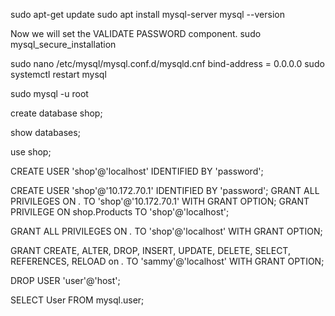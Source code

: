 sudo apt-get update
sudo apt install mysql-server
mysql --version

Now we will set the VALIDATE PASSWORD component.
sudo mysql_secure_installation

sudo nano /etc/mysql/mysql.conf.d/mysqld.cnf
bind-address            = 0.0.0.0
sudo systemctl restart mysql

sudo mysql -u root

create database shop;

show databases;

use shop;

CREATE USER 'shop'@'localhost' IDENTIFIED BY 'password';

CREATE USER 'shop'@'10.172.70.1' IDENTIFIED BY 'password';
GRANT ALL PRIVILEGES ON *.* TO 'shop'@'10.172.70.1' WITH GRANT OPTION;
GRANT PRIVILEGE ON shop.Products TO 'shop'@'localhost';

GRANT ALL PRIVILEGES ON *.* TO 'shop'@'localhost' WITH GRANT OPTION;

GRANT CREATE, ALTER, DROP, INSERT, UPDATE, DELETE, SELECT, REFERENCES, RELOAD on *.* TO 'sammy'@'localhost' WITH GRANT OPTION;

DROP USER 'user'@'host';

SELECT User FROM mysql.user;